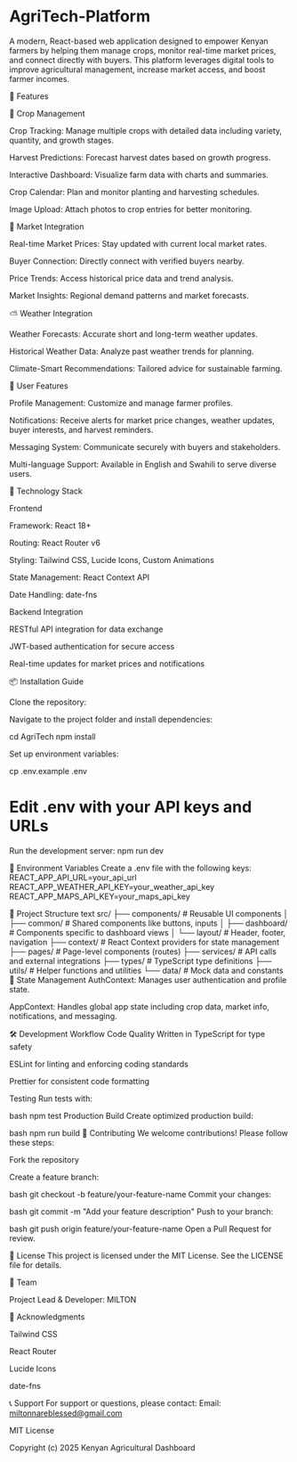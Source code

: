 # **AgriTech-Platform**

A modern, React-based web application designed to empower Kenyan farmers by helping them manage crops, monitor real-time market prices, and connect directly with buyers. This platform leverages digital tools to improve agricultural management, increase market access, and boost farmer incomes.

🌟 Features

🌾 Crop Management

Crop Tracking: Manage multiple crops with detailed data including variety, quantity, and growth stages.

Harvest Predictions: Forecast harvest dates based on growth progress.

Interactive Dashboard: Visualize farm data with charts and summaries.

Crop Calendar: Plan and monitor planting and harvesting schedules.

Image Upload: Attach photos to crop entries for better monitoring.

🏪 Market Integration

Real-time Market Prices: Stay updated with current local market rates.

Buyer Connection: Directly connect with verified buyers nearby.

Price Trends: Access historical price data and trend analysis.

Market Insights: Regional demand patterns and market forecasts.

⛅ Weather Integration

Weather Forecasts: Accurate short and long-term weather updates.

Historical Weather Data: Analyze past weather trends for planning.

Climate-Smart Recommendations: Tailored advice for sustainable farming.

📱 User Features

Profile Management: Customize and manage farmer profiles.

Notifications: Receive alerts for market price changes, weather updates, buyer interests, and harvest reminders.

Messaging System: Communicate securely with buyers and stakeholders.

Multi-language Support: Available in English and Swahili to serve diverse users.

🔧 Technology Stack

Frontend

Framework: React 18+

Routing: React Router v6

Styling: Tailwind CSS, Lucide Icons, Custom Animations

State Management: React Context API

Date Handling: date-fns

Backend Integration

RESTful API integration for data exchange

JWT-based authentication for secure access

Real-time updates for market prices and notifications

📦 Installation Guide

Clone the repository:


Navigate to the project folder and install dependencies:

cd AgriTech
npm install

Set up environment variables:

cp .env.example .env
# Edit .env with your API keys and URLs

Run the development server:
npm run dev

🔐 Environment Variables
Create a .env file with the following keys:
REACT_APP_API_URL=your_api_url
REACT_APP_WEATHER_API_KEY=your_weather_api_key
REACT_APP_MAPS_API_KEY=your_maps_api_key

📁 Project Structure
text
src/
├── components/           # Reusable UI components
│   ├── common/           # Shared components like buttons, inputs
│   ├── dashboard/        # Components specific to dashboard views
│   └── layout/           # Header, footer, navigation
├── context/              # React Context providers for state management
├── pages/                # Page-level components (routes)
├── services/             # API calls and external integrations
├── types/                # TypeScript type definitions
├── utils/                # Helper functions and utilities
└── data/                 # Mock data and constants
🔄 State Management
AuthContext: Manages user authentication and profile state.

AppContext: Handles global app state including crop data, market info, notifications, and messaging.

🛠️ Development Workflow
Code Quality
Written in TypeScript for type safety

ESLint for linting and enforcing coding standards

Prettier for consistent code formatting

Testing
Run tests with:

bash
npm test
Production Build
Create optimized production build:

bash
npm run build
🤝 Contributing
We welcome contributions! Please follow these steps:

Fork the repository

Create a feature branch:

bash
git checkout -b feature/your-feature-name
Commit your changes:

bash
git commit -m "Add your feature description"
Push to your branch:

bash
git push origin feature/your-feature-name
Open a Pull Request for review.

📄 License
This project is licensed under the MIT License. See the LICENSE file for details.

👥 Team

Project Lead & Developer: MILTON

🙏 Acknowledgments

Tailwind CSS

React Router

Lucide Icons

date-fns

📞 Support
For support or questions, please contact:
Email: miltonnareblessed@gmail.com

MIT License

Copyright (c) 2025 Kenyan Agricultural Dashboard

